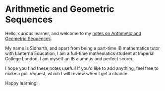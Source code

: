 # Arithmetic and Geometric Sequences

Hello, curious learner, and welcome to my [notes on Arithmetic and Geometric Sequences](https://github.com/thefundamentaltheor3m/IB_AS_GS_Notes/blob/main/TeX_Outputs/main.pdf).

My name is Sidharth, and apart from being a part-time IB mathematics tutor with Lanterna Education, I am a full-time mathematics student at Imperial College London. I am myself an IB alumnus and perfect scorer.

I hope you find these notes useful! If you'd like to add anything, feel free to make a pull request, which I will review when I get a chance.

Happy learning!